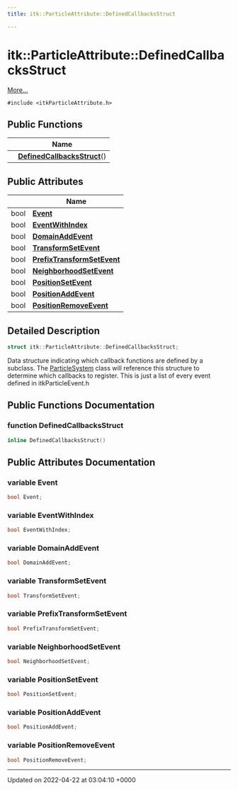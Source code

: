 ```yaml
---
title: itk::ParticleAttribute::DefinedCallbacksStruct

---
```


# itk::ParticleAttribute::DefinedCallbacksStruct



 [More...](#detailed-description)


`#include <itkParticleAttribute.h>`

## Public Functions

|                | Name           |
| -------------- | -------------- |
| | **[DefinedCallbacksStruct](../Classes/structitk_1_1ParticleAttribute_1_1DefinedCallbacksStruct.md#function-definedcallbacksstruct)**() |

## Public Attributes

|                | Name           |
| -------------- | -------------- |
| bool | **[Event](../Classes/structitk_1_1ParticleAttribute_1_1DefinedCallbacksStruct.md#variable-event)**  |
| bool | **[EventWithIndex](../Classes/structitk_1_1ParticleAttribute_1_1DefinedCallbacksStruct.md#variable-eventwithindex)**  |
| bool | **[DomainAddEvent](../Classes/structitk_1_1ParticleAttribute_1_1DefinedCallbacksStruct.md#variable-domainaddevent)**  |
| bool | **[TransformSetEvent](../Classes/structitk_1_1ParticleAttribute_1_1DefinedCallbacksStruct.md#variable-transformsetevent)**  |
| bool | **[PrefixTransformSetEvent](../Classes/structitk_1_1ParticleAttribute_1_1DefinedCallbacksStruct.md#variable-prefixtransformsetevent)**  |
| bool | **[NeighborhoodSetEvent](../Classes/structitk_1_1ParticleAttribute_1_1DefinedCallbacksStruct.md#variable-neighborhoodsetevent)**  |
| bool | **[PositionSetEvent](../Classes/structitk_1_1ParticleAttribute_1_1DefinedCallbacksStruct.md#variable-positionsetevent)**  |
| bool | **[PositionAddEvent](../Classes/structitk_1_1ParticleAttribute_1_1DefinedCallbacksStruct.md#variable-positionaddevent)**  |
| bool | **[PositionRemoveEvent](../Classes/structitk_1_1ParticleAttribute_1_1DefinedCallbacksStruct.md#variable-positionremoveevent)**  |

## Detailed Description

```cpp
struct itk::ParticleAttribute::DefinedCallbacksStruct;
```


Data structure indicating which callback functions are defined by a subclass. The [ParticleSystem](../Classes/classitk_1_1ParticleSystem.md) class will reference this structure to determine which callbacks to register. This is just a list of every event defined in itkParticleEvent.h 

## Public Functions Documentation

### function DefinedCallbacksStruct

```cpp
inline DefinedCallbacksStruct()
```


## Public Attributes Documentation

### variable Event

```cpp
bool Event;
```


### variable EventWithIndex

```cpp
bool EventWithIndex;
```


### variable DomainAddEvent

```cpp
bool DomainAddEvent;
```


### variable TransformSetEvent

```cpp
bool TransformSetEvent;
```


### variable PrefixTransformSetEvent

```cpp
bool PrefixTransformSetEvent;
```


### variable NeighborhoodSetEvent

```cpp
bool NeighborhoodSetEvent;
```


### variable PositionSetEvent

```cpp
bool PositionSetEvent;
```


### variable PositionAddEvent

```cpp
bool PositionAddEvent;
```


### variable PositionRemoveEvent

```cpp
bool PositionRemoveEvent;
```


-------------------------------

Updated on 2022-04-22 at 03:04:10 +0000